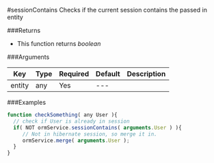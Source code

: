 #sessionContains
Checks if the current session contains the passed in entity

###Returns

* This function returns *boolean*


###Arguments

| Key | Type | Required | Default | Description |
| --- | --- | --- | --- | --- |
| entity | any | Yes | --- |  |

###Examples

```javascript
function checkSomething( any User ){
  // check if User is already in session
  if( NOT ormService.sessionContains( arguments.User ) ){
     // Not in hibernate session, so merge it in.
     ormService.merge( arguments.User );
  }
}
```
